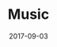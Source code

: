 ---
layout: default
title: Music
date: 2017-09-03
description: CSS animation & blur filter
permalink: /music
---